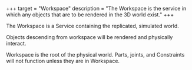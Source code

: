 +++
target = "Workspace"
description = "The Workspace is the service in which any objects that are to be rendered in the 3D world exist."
+++

The Workspace is a Service containing the replicated, simulated world.

Objects descending from workspace will be rendered and physically interact.

Workspace is the root of the physical world. Parts, joints, and Constraints will not function unless they are in Workspace.